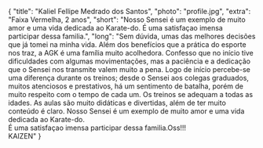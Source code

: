 {
    "title": "Kaliel Fellipe Medrado dos Santos",
    "photo": "profile.jpg",
    "extra": "Faixa Vermelha, 2 anos",
    "short": "Nosso Sensei é um exemplo de muito amor e uma vida dedicada ao Karate-do. É uma satisfaçao imensa participar dessa familia.",
    "long": "Sem dúvida, umas das melhores decisões que já tomei na minha vida. Além dos benefícios que a prática do esporte nos traz, a AGK é uma família muito acolhedora. Confesso que no início tive dificuldades com algumas movimentações, mas a paciência e a dedicação que o Sensei nos transmite valem muito a pena. Logo de início percebe-se uma diferença durante os treinos; desde o Sensei aos colegas graduados, muitos atenciosos e prestativos, há um sentimento de batalha, porém de muito respeito com o tempo de cada um.  Os treinos se adequam a todas as idades.  As aulas são muito didáticas e divertidas, além de ter muito conteúdo é claro. Nosso Sensei é um exemplo de muito amor e uma vida dedicada ao Karate-do.<br>É uma satisfaçao imensa participar dessa familia.Oss!!!<br>KAIZEN"
}